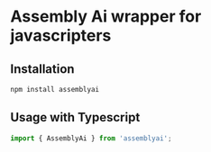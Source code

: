 # Assembly Ai wrapper for javascripters
## Installation
```bash
npm install assemblyai
```
## Usage with Typescript
```typescript
import { AssemblyAi } from 'assemblyai';
```

